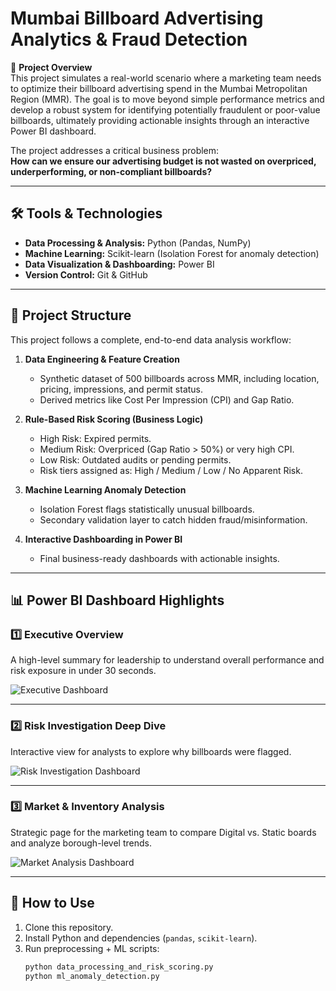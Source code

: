 # Mumbai Billboard Advertising Analytics & Fraud Detection

🚩 **Project Overview**  
This project simulates a real-world scenario where a marketing team needs to optimize their billboard advertising spend in the Mumbai Metropolitan Region (MMR). The goal is to move beyond simple performance metrics and develop a robust system for identifying potentially fraudulent or poor-value billboards, ultimately providing actionable insights through an interactive Power BI dashboard.

The project addresses a critical business problem:  
**How can we ensure our advertising budget is not wasted on overpriced, underperforming, or non-compliant billboards?**

---

## 🛠️ Tools & Technologies
- **Data Processing & Analysis:** Python (Pandas, NumPy)  
- **Machine Learning:** Scikit-learn (Isolation Forest for anomaly detection)  
- **Data Visualization & Dashboarding:** Power BI  
- **Version Control:** Git & GitHub  

---

## 📂 Project Structure
This project follows a complete, end-to-end data analysis workflow:

1. **Data Engineering & Feature Creation**
   - Synthetic dataset of 500 billboards across MMR, including location, pricing, impressions, and permit status.
   - Derived metrics like Cost Per Impression (CPI) and Gap Ratio.

2. **Rule-Based Risk Scoring (Business Logic)**
   - High Risk: Expired permits.  
   - Medium Risk: Overpriced (Gap Ratio > 50%) or very high CPI.  
   - Low Risk: Outdated audits or pending permits.  
   - Risk tiers assigned as: High / Medium / Low / No Apparent Risk.  

3. **Machine Learning Anomaly Detection**
   - Isolation Forest flags statistically unusual billboards.  
   - Secondary validation layer to catch hidden fraud/misinformation.  

4. **Interactive Dashboarding in Power BI**
   - Final business-ready dashboards with actionable insights.  

---

## 📊 Power BI Dashboard Highlights  

### 1️⃣ Executive Overview  
A high-level summary for leadership to understand overall performance and risk exposure in under 30 seconds.  

![Executive Dashboard](https://github.com/your-username/your-repo-name/blob/main/dashboard-executive.png?raw=true)  

---

### 2️⃣ Risk Investigation Deep Dive  
Interactive view for analysts to explore why billboards were flagged.  

![Risk Investigation Dashboard](https://github.com/your-username/your-repo-name/blob/main/dashboard-risk.png?raw=true)  

---

### 3️⃣ Market & Inventory Analysis  
Strategic page for the marketing team to compare Digital vs. Static boards and analyze borough-level trends.  

![Market Analysis Dashboard](https://github.com/your-username/your-repo-name/blob/main/dashboard-market.png?raw=true)  

---

## 🚀 How to Use
1. Clone this repository.  
2. Install Python and dependencies (`pandas`, `scikit-learn`).  
3. Run preprocessing + ML scripts:
   ```bash
   python data_processing_and_risk_scoring.py  
   python ml_anomaly_detection.py  
